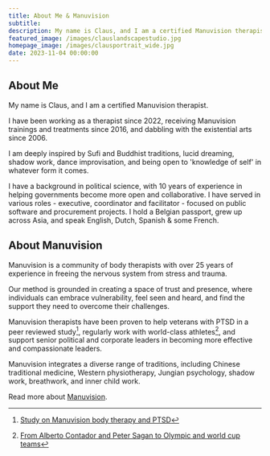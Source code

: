 ```yaml
---
title: About Me & Manuvision
subtitle: 
description: My name is Claus, and I am a certified Manuvision therapist. Manuvision is a research-based method built on 25 years of experience in freeing the nervous system.
featured_image: /images/clauslandscapestudio.jpg
homepage_image: /images/clausportrait_wide.jpg
date: 2023-11-04 00:00:00
---
```


## About Me

My name is Claus, and I am a certified Manuvision therapist.

I have been working as a therapist since 2022, receiving Manuvision trainings and treatments since 2016, and dabbling with the existential arts since 2006.

I am deeply inspired by Sufi and Buddhist traditions, lucid dreaming, shadow work, dance improvisation, and being open to 'knowledge of self' in whatever form it comes. 

I have a background in political science, with 10 years of experience in helping governments become more open and collaborative.
I have served in various roles - executive, coordinator and facilitator - focused on public software and procurement projects. 
I hold a Belgian passport, grew up across Asia, and speak English, Dutch, Spanish & some French.

## About Manuvision

Manuvision is a community of body therapists with over 25 years of experience in freeing the nervous system from stress and trauma.

Our method is grounded in creating a space of trust and presence, where individuals can embrace vulnerability, feel seen and heard, and find the support they need to overcome their challenges.

Manuvision therapists have been proven to help veterans with PTSD in a peer reviewed study[^1], regularly work with world-class athletes[^2], and support senior political and corporate leaders in becoming more effective and compassionate leaders.

Manuvision integrates a diverse range of traditions, including Chinese traditional medicine, Western physiotherapy, Jungian psychology, shadow work, breathwork, and inner child work.

Read more about [Manuvision](https://manuvision-dk.translate.goog/om-manuvision/?_x_tr_sl=da&_x_tr_tl=en&_x_tr_hl=en-US&_x_tr_pto=wapp).

[^1]: [Study on Manuvision body therapy and PTSD](https://manuvision-dk.translate.goog/forskning/?_x_tr_sl=da&_x_tr_tl=en&_x_tr_hl=en-US&_x_tr_pto=wapp)
[^2]: [From Alberto Contador and Peter Sagan to Olympic and world cup teams](https://manuvision-dk.translate.goog/elitesport/?_x_tr_sl=da&_x_tr_tl=en&_x_tr_hl=en-US&_x_tr_pto=wapp)
